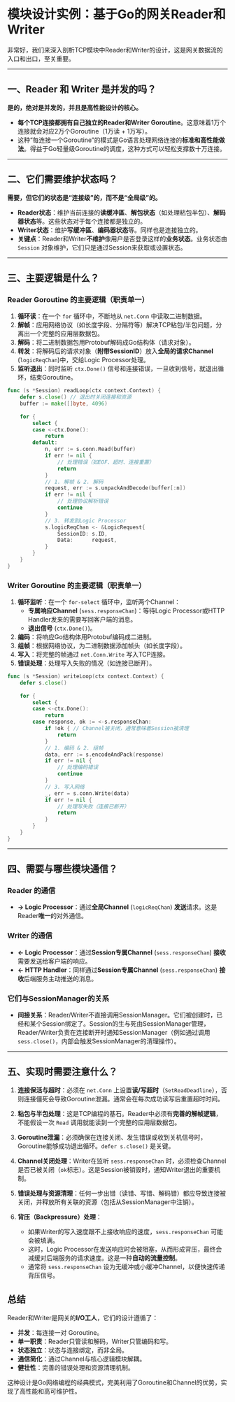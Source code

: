 # 模块设计实例：基于Go的网关Reader和Writer

非常好，我们来深入剖析TCP模块中Reader和Writer的设计，这是网关数据流的入口和出口，至关重要。

---

## 一、Reader 和 Writer 是并发的吗？

**是的，绝对是并发的，并且是高性能设计的核心。**

- **每个TCP连接都拥有自己独立的Reader和Writer Goroutine**。这意味着1万个连接就会对应2万个Goroutine（1万读 + 1万写）。
- 这种“每连接一个Goroutine”的模式是Go语言处理网络连接的**标准和高性能做法**。得益于Go轻量级Goroutine的调度，这种方式可以轻松支撑数十万连接。

---

## 二、它们需要维护状态吗？

**需要，但它们的状态是“连接级”的，而不是“全局级”的。**

- **Reader状态**：维护当前连接的**读缓冲區**、**解包状态**（如处理粘包半包）、**解码器状态**等。这些状态对于每个连接都是独立的。
- **Writer状态**：维护**写缓冲區**、**编码器状态**等。同样也是连接独立的。
- **关键点**：Reader和Writer**不维护**像用户是否登录这样的**业务状态**。业务状态由 `Session` 对象维护，它们只是通过Session来获取或设置状态。

---

## 三、主要逻辑是什么？

### Reader Goroutine 的主要逻辑（职责单一）

1. **循环读**：在一个 `for` 循环中，不断地从 `net.Conn` 中读取二进制数据。
2. **解帧**：应用网络协议（如长度字段、分隔符等）解决TCP粘包/半包问题，分离出一个完整的应用层数据包。
3. **解码**：将二进制数据包用Protobuf解码成Go结构体（请求对象）。
4. **转发**：将解码后的请求对象（**附带SessionID**）放入**全局的请求Channel** (`logicReqChan`)中，交给Logic Processor处理。
5. **监听退出**：同时监听 `ctx.Done()` 信号和连接错误，一旦收到信号，就退出循环，结束Goroutine。

```go
func (s *Session) readLoop(ctx context.Context) {
    defer s.close() // 退出时关闭连接和资源
    buffer := make([]byte, 4096)
    
    for {
        select {
        case <-ctx.Done():
            return
        default:
            n, err := s.conn.Read(buffer)
            if err != nil {
                // 处理错误（如EOF、超时、连接重置）
                return
            }
            // 1. 解帧 & 2. 解码
            request, err := s.unpackAndDecode(buffer[:n])
            if err != nil {
                // 处理协议解析错误
                continue
            }
            // 3. 转发到Logic Processor
            s.logicReqChan <- &LogicRequest{
                SessionID: s.ID,
                Data:      request,
            }
        }
    }
}
```

### Writer Goroutine 的主要逻辑（职责单一）

1. **循环监听**：在一个 `for-select` 循环中，监听两个Channel：
    - **专属响应Channel** (`sess.responseChan`)：等待Logic Processor或HTTP Handler发来的需要写回客户端的消息。
    - **退出信号** (`ctx.Done()`)。
2. **编码**：将响应Go结构体用Protobuf编码成二进制。
3. **组帧**：根据网络协议，为二进制数据添加帧头（如长度字段）。
4. **写入**：将完整的帧通过 `net.Conn.Write` 写入TCP连接。
5. **错误处理**：处理写入失败的情况（如连接已断开）。

```go
func (s *Session) writeLoop(ctx context.Context) {
    defer s.close()
    
    for {
        select {
        case <-ctx.Done():
            return
        case response, ok := <-s.responseChan:
            if !ok { // Channel被关闭，通常意味着Session被清理
                return
            }
            // 1. 编码 & 2. 组帧
            data, err := s.encodeAndPack(response)
            if err != nil {
                // 处理编码错误
                continue
            }
            // 3. 写入网络
            _, err = s.conn.Write(data)
            if err != nil {
                // 处理写失败（连接已断开）
                return
            }
        }
    }
}
```

---

## 四、需要与哪些模块通信？

### Reader 的通信

- **→ Logic Processor**：通过**全局Channel** (`logicReqChan`) **发送**请求。这是Reader**唯一**的对外通信。

### Writer 的通信

- **← Logic Processor**：通过**Session专属Channel** (`sess.responseChan`) **接收**需要发送给客户端的响应。
- **← HTTP Handler**：同样通过**Session专属Channel** (`sess.responseChan`) **接收**后端服务主动推送的消息。

### 它们与SessionManager的关系

- **间接关系**：Reader/Writer不直接调用SessionManager。它们被创建时，已经和某个Session绑定了。Session的生与死由SessionManager管理，Reader/Writer负责在连接断开时通知SessionManager（例如通过调用 `sess.close()`，内部会触发SessionManager的清理操作）。

---

## 五、实现时需要注意什么？

1. **连接保活与超时**：必须在 `net.Conn` 上设置**读/写超时**（`SetReadDeadline`），否则连接僵死会导致Goroutine泄漏。通常会在每次成功读写后重置超时时间。

2. **粘包与半包处理**：这是TCP编程的基石。Reader中必须有**完善的解帧逻辑**，不能假设一次 `Read` 调用就能读到一个完整的应用层数据包。

3. **Goroutine泄漏**：必须确保在连接关闭、发生错误或收到关机信号时，Goroutine能够成功退出循环。`defer s.close()` 是关键。

4. **Channel关闭处理**：Writer在监听 `sess.responseChan` 时，必须检查Channel是否已被关闭（`ok`标志）。这是Session被销毁时，通知Writer退出的重要机制。

5. **错误处理与资源清理**：任何一步出错（读错、写错、解码错）都应导致连接被关闭，并释放所有关联的资源（包括从SessionManager中注销）。

6. **背压（Backpressure）处理**：
    - 如果Writer的写入速度跟不上接收响应的速度，`sess.responseChan` 可能会被填满。
    - 这时，Logic Processor在发送响应时会被阻塞，从而形成背压，最终会减缓对后端服务的请求速度。这是一种**自动的流量控制**。
    - 通常将 `sess.responseChan` 设为无缓冲或小缓冲Channel，以便快速传递背压信号。

## 总结

Reader和Writer是网关的**I/O工人**，它们的设计遵循了：

- **并发**：每连接一对 Goroutine。
- **单一职责**：Reader只管读和解码，Writer只管编码和写。
- **状态独立**：状态与连接绑定，而非全局。
- **通信简化**：通过Channel与核心逻辑模块解耦。
- **健壮性**：完善的错误处理和资源清理机制。

这种设计是Go网络编程的经典模式，完美利用了Goroutine和Channel的优势，实现了高性能和高可维护性。
